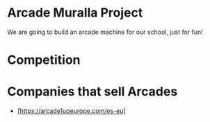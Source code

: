 # Arcade Muralla Project
We are going to build an arcade machine for our school, just for fun!
# Competition
# Companies that sell Arcades
* [https://arcade1upeurope.com/es-eu]
